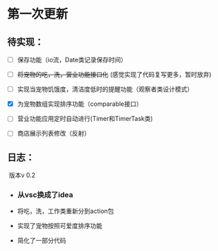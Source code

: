 # 第一次更新

## 待实现：

- [ ] 保存功能（io流，Date类记录保存时间）
- [ ] ~~将宠物的吃，洗，营业功能接口化~~  (感觉实现了代码复写更多，暂时放弃)
- [ ] 实现当宠物饥饿度，清洁度低时的提醒功能（观察者类设计模式）
- [x] 为宠物数组实现排序功能（comparable接口）
- [ ] 营业功能应用定时自动进行(Timer和TimerTask类)
- [ ] 商店展示列表修改（反射）



## 日志：

​	版本v 0.2

- ### **从vsc换成了idea**

- 将吃，洗，工作类重新分到action包
- 实现了宠物按照可爱度排序功能
- 简化了一部分代码